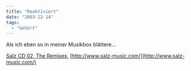 ```yaml
---
title: "Reaktiviert"
date: "2003-12-14"
tags:
  - "Gehört"
---
```


Als ich eben so in meiner Musikbox blättere…

[Salz CD 02, The Remixes](http://www.salz-music.com/releases.htm), [http://www.salz-music.com/](http://www.salz-music.com/)
